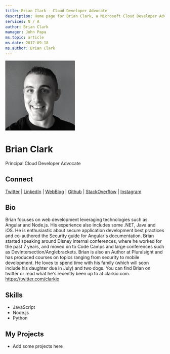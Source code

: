 ```yaml
---
title: Brian Clark - Cloud Developer Advocate
description: Home page for Brian Clark, a Microsoft Cloud Developer Advocate
services: N / A
author: Brian Clark
manager: John Papa
ms.topic: article
ms.date: 2017-09-18
ms.author: Brian Clark
---
```


![Image of Brian Clark](media/profiles/brian-clark.png)

# Brian Clark

Principal Cloud Developer Advocate

## Connect
[Twitter](https://twitter.com/_clarkio) | [LinkedIn](https://linkedin.com/in/brianclarkdev) | [WebBlog](https://www.clarkio.com/feed.xml) | [Github](https://github.com/clarkio) | [StackOverflow](https://stackoverflow.com/users/3381712/brian-clark) | [Instagram](https://www.instagram.com/_clarkio)

## Bio

Brian focuses on web development leveraging technologies such as Angular and Node.js. His experience also includes some .NET, Java and iOS. He is enthusiastic about secure application development best practices and co-authored the Security guide for Angular's documentation. Brian started speaking around Disney internal conferences, where he worked for the past 7 years, and moved on to Code Camps and large conferences such as DevIntersection/Anglebrackets. Brian is also an Author at Pluralsight and has produced courses on topics ranging from security to mobile development. He loves to spend time with his family (which will soon include his daughter due in July) and two dogs. You can find Brian on twitter or read what he's recently been up to at clarkio.com.
https://twitter.com/clarkio


## Skills

* JavaScript
* Node.js
* Python


## My Projects

* Add some projects here
